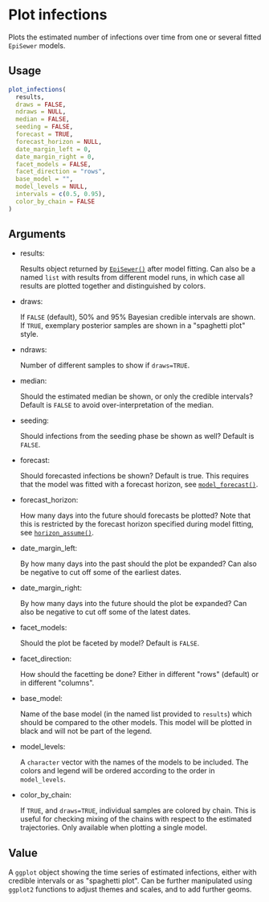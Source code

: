 # Plot infections

Plots the estimated number of infections over time from one or several
fitted `EpiSewer` models.

## Usage

``` r
plot_infections(
  results,
  draws = FALSE,
  ndraws = NULL,
  median = FALSE,
  seeding = FALSE,
  forecast = TRUE,
  forecast_horizon = NULL,
  date_margin_left = 0,
  date_margin_right = 0,
  facet_models = FALSE,
  facet_direction = "rows",
  base_model = "",
  model_levels = NULL,
  intervals = c(0.5, 0.95),
  color_by_chain = FALSE
)
```

## Arguments

- results:

  Results object returned by
  [`EpiSewer()`](https://adrian-lison.github.io/EpiSewer/reference/EpiSewer.md)
  after model fitting. Can also be a named `list` with results from
  different model runs, in which case all results are plotted together
  and distinguished by colors.

- draws:

  If `FALSE` (default), 50% and 95% Bayesian credible intervals are
  shown. If `TRUE`, exemplary posterior samples are shown in a
  "spaghetti plot" style.

- ndraws:

  Number of different samples to show if `draws=TRUE`.

- median:

  Should the estimated median be shown, or only the credible intervals?
  Default is `FALSE` to avoid over-interpretation of the median.

- seeding:

  Should infections from the seeding phase be shown as well? Default is
  `FALSE`.

- forecast:

  Should forecasted infections be shown? Default is true. This requires
  that the model was fitted with a forecast horizon, see
  [`model_forecast()`](https://adrian-lison.github.io/EpiSewer/reference/model_forecast.md).

- forecast_horizon:

  How many days into the future should forecasts be plotted? Note that
  this is restricted by the forecast horizon specified during model
  fitting, see
  [`horizon_assume()`](https://adrian-lison.github.io/EpiSewer/reference/horizon_assume.md).

- date_margin_left:

  By how many days into the past should the plot be expanded? Can also
  be negative to cut off some of the earliest dates.

- date_margin_right:

  By how many days into the future should the plot be expanded? Can also
  be negative to cut off some of the latest dates.

- facet_models:

  Should the plot be faceted by model? Default is `FALSE`.

- facet_direction:

  How should the facetting be done? Either in different "rows" (default)
  or in different "columns".

- base_model:

  Name of the base model (in the named list provided to `results`) which
  should be compared to the other models. This model will be plotted in
  black and will not be part of the legend.

- model_levels:

  A `character` vector with the names of the models to be included. The
  colors and legend will be ordered according to the order in
  `model_levels`.

- color_by_chain:

  If `TRUE`, and `draws=TRUE`, individual samples are colored by chain.
  This is useful for checking mixing of the chains with respect to the
  estimated trajectories. Only available when plotting a single model.

## Value

A `ggplot` object showing the time series of estimated infections,
either with credible intervals or as "spaghetti plot". Can be further
manipulated using `ggplot2` functions to adjust themes and scales, and
to add further geoms.
